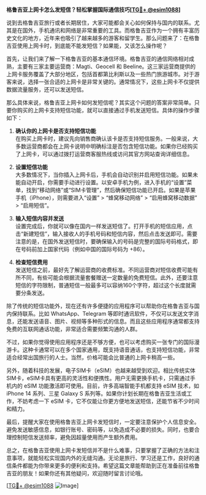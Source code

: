 **格鲁吉亚上网卡怎么发短信？轻松掌握国际通信技巧[[TG💪+ @esim1088](https://t.me/s/esim1088)]**

说到去格鲁吉亚旅行或者长期居住，大家可能都会关心如何保持与国内的联系。尤其是在国外，手机通讯和网络是非常重要的工具。而格鲁吉亚作为一个拥有丰富历史文化的地方，近年来也吸引了越来越多的游客和留学生。那么问题来了：在格鲁吉亚使用上网卡时，到底能不能发短信？如果能，又该怎么操作呢？

首先，让我们来了解一下格鲁吉亚的基本通信环境。格鲁吉亚的通信网络相对成熟，主要有三家主要运营商：Magti、Geocell 和 Beeline。这三家运营商提供的上网卡服务覆盖了大部分地区，包括首都第比利斯以及一些热门旅游城市。对于游客来说，选择一张合适的上网卡是非常关键的。通常情况下，这些上网卡不仅提供数据流量服务，还可以发送短信。

那么具体来说，格鲁吉亚上网卡如何发短信呢？其实这个问题的答案非常简单。只要你购买的上网卡支持短信功能，就可以直接通过手机发送短信。具体的操作步骤如下：

1. **确认你的上网卡是否支持短信功能**  
   在购买上网卡时，建议先向销售商确认该卡是否支持短信服务。一般来说，大多数运营商都会在上网卡说明中明确标注是否包含短信功能。如果你已经购买了上网卡，可以通过拨打运营商客服热线或访问其官方网站查询详细信息。

2. **设置短信功能**  
   大多数情况下，当你插入上网卡后，手机会自动识别并启用短信功能。如果未能自动开启，你需要手动进行设置。以安卓手机为例，进入手机的“设置”菜单，找到“移动网络”或“SIM卡管理”，然后确保短信功能已开启。如果是苹果手机（iPhone），则需要进入“设置” > “蜂窝移动网络” > “启用蜂窝移动数据” > “启用短信”。

3. **输入短信内容并发送**  
   设置完成后，你就可以像在国内一样发送短信了。打开手机的短信应用，点击“新建短信”，输入接收人的手机号码和短信内容，然后点击发送即可。需要注意的是，在国外发送短信时，要确保输入的号码是完整的国际号码格式，即在号码前加上国家代码（例如中国的国际号码为 +86）。

4. **检查短信费用**  
   发送短信之前，最好先了解运营商的收费标准。不同运营商对短信收费可能有所不同，有些可能会根据流量套餐赠送一定数量的免费短信。此外，还要注意短信的字符限制，普通短信一般最多可以容纳160个字符，超过这个长度就需要分条发送。

除了传统的短信功能外，现在还有许多便捷的应用程序可以帮助你在格鲁吉亚与国内保持联系。比如 WhatsApp、Telegram 等即时通讯软件，不仅可以发送文字消息，还能发送语音、图片、视频等多种形式的信息。而且这些应用程序通常都支持免费的互联网通话功能，非常适合需要频繁沟通的人群。

不过，如果你觉得使用应用程序还是不够方便，也可以考虑购买一张专门的国际漫游卡。这种卡通常可以在多个国家通用，既支持语音通话，也支持短信功能，非常适合经常出国旅行的人士。当然，价格可能会比普通的上网卡稍高一些。

另外，随着科技的发展，电子SIM卡（eSIM）也越来越受到欢迎。相比传统实体SIM卡，eSIM卡具有更高的灵活性和便携性。用户无需更换手机卡，只需通过手机内的 eSIM 功能激活即可使用。目前，许多高端智能手机都支持 eSIM 技术，如 iPhone 14 系列、三星 Galaxy S 系列等。如果你计划长期在格鲁吉亚生活或工作，不妨考虑一下 eSIM 卡，它不仅能让你更方便地发送短信，还能节省不少时间和精力。

最后，提醒大家在使用格鲁吉亚上网卡发短信时，一定要注意保护个人信息安全。避免发送敏感信息，如银行账号、密码等，以免造成不必要的损失。同时，也要合理控制短信发送频率，避免因超量使用而产生额外费用。

总之，在格鲁吉亚使用上网卡发短信并不是什么难事，只要掌握了正确的方法和注意事项，就能轻松实现国内外的无缝沟通。无论是旅行、学习还是工作，良好的通信条件都能为你带来更多的便利和支持。希望这篇文章能帮助到正在准备前往格鲁吉亚的朋友！如果你还有其他疑问，欢迎随时留言讨论哦。

[[TG💪+ @esim1088](https://t.me/s/esim1088) ![Image](https://i.postimg.cc/4NQfJmqS/Snipaste-2025-05-13-00-14-12.png)]
